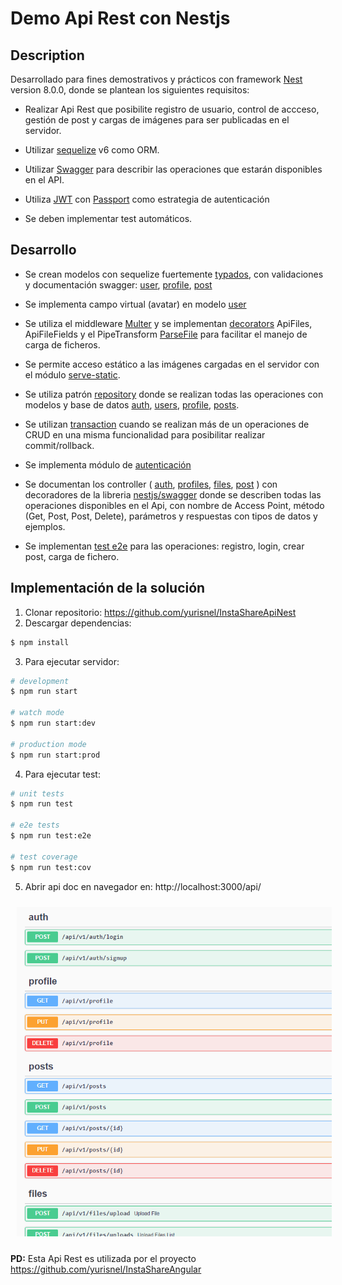# Demo Api Rest con Nestjs


## Description
Desarrollado para fines demostrativos y prácticos con framework [Nest](https://github.com/nestjs/nest) version 8.0.0, donde se plantean los siguientes requisitos:

- Realizar Api Rest que posibilite  registro de usuario, control de accceso, gestión de post y cargas de imágenes para ser publicadas en el servidor. 

- Utilizar [sequelize](https://sequelize.org/) v6 como ORM.

- Utilizar [Swagger](https://swagger.io/) para describir las operaciones que estarán disponibles en el API. 

- Utiliza [JWT](http://jwt.io) con [Passport](http://passportjs.org) como estrategia de autenticación


- Se deben implementar test automáticos.



## Desarrollo

- Se crean modelos con sequelize fuertemente [typados](https://www.npmjs.com/package/sequelize-typescript), con validaciones y documentación swagger: [user](src\modules\users\user.entity.ts), [profile](src\modules\profiles\profile.entity.ts), [post](src\modules\posts\post.entity.ts)

- Se implementa campo virtual (avatar) en modelo [user](src\modules\users\user.entity.ts)

- Se utiliza el middleware [Multer](https://github.com/expressjs/multer) y se implementan [decorators](src\modules\files\decorator) ApiFiles, ApiFileFields y el PipeTransform [ParseFile](src\pipes\parse.file.pipe.ts) para facilitar el manejo de carga de ficheros.

- Se permite acceso estático a las imágenes cargadas en el servidor con el módulo [serve-static](https://www.npmjs.com/package/@nestjs/serve-static).

-   Se utiliza patrón [repository](https://github.com/yurisnel/laravel8api/blob/main/app/Repositories/ProductRepository.php) donde se realizan todas las operaciones con modelos y base de datos [auth](src\modules\auth\auth.service.ts), [users](src\modules\users\users.service.ts), [profile](src\modules\profiles\profile.service.ts), [posts](src\modules\posts\posts.service.ts).

- Se utilizan [transaction](src\modules\profiles\profile.service.ts) cuando se realizan más de un operaciones de CRUD en una misma funcionalidad para posibilitar realizar commit/rollback.

- Se implementa módulo de [autenticación](src\modules\auth\auth.module.ts)

- Se documentan los controller ( [auth](src\modules\auth\auth.controller.ts), [profiles](src\modules\profiles\profile.controller.ts), [files](src\modules\files\files.controller.ts), [post](src\modules\posts\posts.controller.ts) ) con decoradores de la libreria [nestjs/swagger](https://www.npmjs.com/package/@nestjs/swagger) donde se describen todas las operaciones disponibles en el Api, con nombre de Access Point, método (Get, Post, Post, Delete), parámetros y respuestas con tipos de datos y ejemplos. 

- Se implementan [test e2e](src\test\app.e2e-spec.ts) para las operaciones: registro, login, crear post, carga de fichero.


## Implementación de la solución

1. Clonar repositorio: https://github.com/yurisnel/InstaShareApiNest
2. Descargar dependencias:
```bash
$ npm install
```
3. Para ejecutar servidor:
```bash
# development
$ npm run start

# watch mode
$ npm run start:dev

# production mode
$ npm run start:prod
```
4. Para ejecutar test:
```bash
# unit tests
$ npm run test

# e2e tests
$ npm run test:e2e

# test coverage
$ npm run test:cov
```

5. Abrir api doc en navegador en: http://localhost:3000/api/

<img
src="preview/api-doc.png"
raw=true
alt=""
style="margin:10px"
/>

**PD:** Esta Api Rest es utilizada por el proyecto  https://github.com/yurisnel/InstaShareAngular

